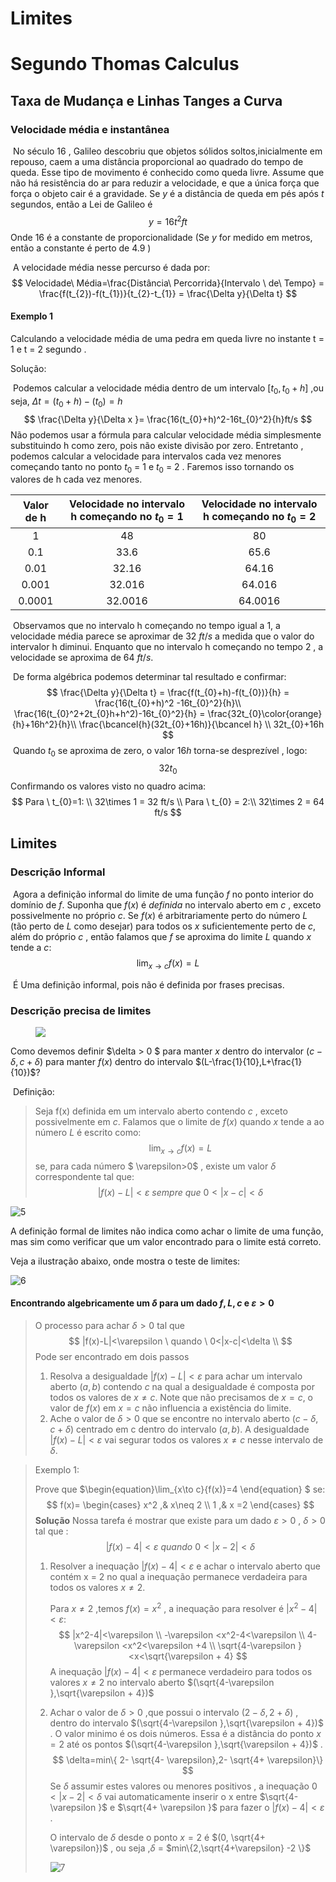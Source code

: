 # Limites

# Segundo Thomas Calculus

## Taxa de Mudança e Linhas Tanges a Curva

### Velocidade média e instantânea 

​	No século 16 , Galileo descobriu que objetos sólidos soltos,inicialmente em repouso, caem a uma distância proporcional  ao quadrado do tempo de queda. Esse tipo de movimento é conhecido como queda livre. Assume que não há resistência do ar para reduzir a velocidade, e que a única força que força o objeto cair é a gravidade. Se $y$ é a distância de queda em pés após $t$ segundos, então a Lei de Galileo é
$$
y = 16t^{2}ft
$$
Onde 16 é a constante de proporcionalidade (Se $y$ for medido em metros, então a constante é perto de 4.9 )

​	A velocidade média nesse percurso é dada por:
$$
Velocidade\ Média=\frac{Distância\ Percorrida}{Intervalo \ de\ Tempo} = \frac{f(t_{2})-f(t_{1})}{t_{2}-t_{1}} = \frac{\Delta y}{\Delta t}
$$

#### Exemplo 1

Calculando a velocidade média de uma pedra em queda livre no instante t = 1 e t = 2 segundo .

Solução: 

​	Podemos calcular a velocidade média dentro de um intervalo $[t_{0},t_{0}+h]$ ,ou seja, $\Delta t = (t_{0} + h) -(t_{0})=h$ 
$$
\frac{\Delta y}{\Delta x }= \frac{16(t_{0}+h)^2-16t_{0}^2}{h}ft/s
$$
 	Não podemos usar a fórmula para calcular velocidade média simplesmente substituindo h como zero, pois não existe divisão por zero. Entretanto , podemos calcular a velocidade para intervalos cada vez menores começando tanto no ponto $t_{0}$ = 1 e $t_{0}$ = 2 . Faremos isso tornando os valores de h cada vez menores.

| Valor de h | Velocidade no intervalo  h começando no $t_{0}=1$ | Velocidade no intervalo  h começando no $t_{0}=2$ |
| :--------: | :-----------------------------------------------: | :-----------------------------------------------: |
|     1      |                        48                         |                        80                         |
|    0.1     |                       33.6                        |                       65.6                        |
|    0.01    |                       32.16                       |                       64.16                       |
|   0.001    |                      32.016                       |                      64.016                       |
|   0.0001   |                      32.0016                      |                      64.0016                      |

​	Observamos que no intervalo  h começando no tempo igual a 1, a velocidade média parece se aproximar de 32 $ft/s$ a medida que o valor do intervalor h diminui. Enquanto que  no intervalo h começando no tempo 2 ,  a velocidade se aproxima de 64 $ft/s$.

​	De forma algébrica  podemos determinar tal resultado e confirmar:
$$
\frac{\Delta y}{\Delta t} = \frac{f(t_{0}+h)-f(t_{0})}{h} = \frac{16(t_{0}+h)^2 -16t_{0}^2}{h}\\
\frac{16(t_{0}^2+2t_{0}h+h^2)-16t_{0}^2}{h} = \frac{32t_{0}\color{orange}{h}+16h^2}{h}\\
\frac{\bcancel{h}(32t_{0}+16h)}{\bcancel h} \\
32t_{0}+16h
$$
​	Quando $t_{0}$ se aproxima de zero, o valor $16h$ torna-se desprezível , logo:
$$
32t_{0}
$$
​	Confirmando os valores visto no quadro acima:
$$
Para \ t_{0}=1: \\
32\times 1 = 32 ft/s \\
Para \ t_{0} = 2:\\
32\times 2 = 64 ft/s
$$

## Limites

### Descrição Informal

​	Agora a definição informal do limite de uma função $f$ no ponto interior do domínio de  $f$. Suponha que $f(x)$ é *definida* no intervalo aberto em $c$ , exceto possivelmente no próprio $c$. Se $f(x)$ é arbitrariamente perto do número $L$ (tão perto de $L$ como desejar) para todos os $x$ suficientemente perto de $c$, além do próprio $c$ , então falamos que $f$ se aproxima do limite $L$ quando $x$ tende a $c$:
$$
\lim_{x\to c}{f(x)} =L
$$
 

​	É Uma definição informal, pois não é definida por frases precisas.

### Descrição precisa de limites

<figure><img src="/home/mauspdoc/Documentos/Educacional/Matemática/imagens/triangle/4.png"/></figure>

Como devemos definir $\delta > 0 $ para manter $x$ dentro do intervalor $(c-\delta,c+\delta)$ para manter $f(x)$ dentro do intervalo $(L-\frac{1}{10},L+\frac{1}{10})$?

​	Definição:

> Seja f(x) definida em um intervalo aberto contendo $c$ , exceto possivelmente em $c$. Falamos que o limite de $f(x)$ quando $x$ tende a ao número $L$ é escrito como:
> $$
> \lim_{x\to c}{f(x)}=L
> $$
> se, para cada número $ \varepsilon>0$ , existe um valor $\delta$ correspondente tal que:
> $$
> |f(x)-L|< \varepsilon \ sempre \ que \ 0<|x-c|<\delta
> $$
> 



![5](/home/mauspdoc/Documentos/Educacional/Matemática/imagens/triangle/5.png)

A definição formal de limites não indica como achar o limite de uma função, mas sim como verificar que um valor encontrado para o limite está correto. 

Veja a ilustração abaixo, onde mostra o teste de limites:

![6](/home/mauspdoc/Documentos/Educacional/Matemática/imagens/triangle/6.png)

#### Encontrando algebricamente um $\delta$ para um dado $f,L,c$ e $\varepsilon>0$

> O processo para achar $\delta>0$ tal que 
> $$
> |f(x)-L|<\varepsilon \ quando \  0<|x-c|<\delta \\
> $$
> Pode ser encontrado em dois passos
>
> 1. Resolva a desigualdade $|f(x)-L|<\varepsilon$ para achar um intervalo aberto $(a,b)$ contendo $c$ na qual a desigualdade é composta por todos os valores de $x\neq c$. Note que não precisamos de $x=c$, o valor de $f(x)$ em $x=c$ não influencia a existência do limite.
> 2. Ache o valor de $\delta>0$ que se encontre no intervalo aberto $(c-\delta,c+\delta)$ centrado em c dentro do intervalo $(a,b)$. A  desigualdade $|f(x)-L|< \varepsilon$ vai segurar todos os valores $x\neq c$ nesse intervalo de $\delta$.

> Exemplo 1:
>
> Prove que $\begin{equation}\lim_{x\to c}{f(x)}=4 \end{equation} $  se:
> $$
> f(x)= \begin{cases}
> x^2 ,& x\neq 2										\\
> 1 ,&  x =2
> \end{cases}
> $$
> **Solução** 	Nossa tarefa é mostrar que existe para um dado $\varepsilon >0$ , $\delta>0$ tal que  :
> $$
> |f(x)-4| < \varepsilon \ quando \ 0<|x-2|<\delta
> $$
>
> 1. Resolver a inequação $|f(x)-4| < \varepsilon$ e achar o intervalo aberto que contém x = 2 no qual a inequação permanece verdadeira para todos os valores $x \neq 2$.
>
>    Para $x\neq2$ ,temos $f(x)=x^2$ , a inequação para resolver é $|x^2-4|<\varepsilon$:
>    $$
>    |x^2-4|<\varepsilon \\
>    -\varepsilon <x^2-4<\varepsilon \\
>    4-\varepsilon <x^2<\varepsilon +4 \\
>    \sqrt{4-\varepsilon }<x<\sqrt{\varepsilon + 4}
>    $$
>    A inequação $|f(x)-4|<\varepsilon$ permanece verdadeiro para todos os valores $x \neq 2$ no intervalo aberto $(\sqrt{4-\varepsilon },\sqrt{\varepsilon + 4})$ 
>
> 2. Achar o valor de $\delta>0$ ,que possui o intervalo ($2-\delta,2+\delta$) ,  dentro do intervalo $(\sqrt{4-\varepsilon },\sqrt{\varepsilon + 4})$ . O valor minimo é os dois números. Essa é a distância do ponto $x=2$ até os pontos $(\sqrt{4-\varepsilon },\sqrt{\varepsilon + 4})$ .
>    $$
>    \delta=min\{ 2- \sqrt{4- \varepsilon},2- \sqrt{4+ \varepsilon}\}
>    $$
>    Se $\delta$ assumir estes valores ou menores positivos , a inequação $0<|x-2|<\delta$ vai automaticamente inserir o x entre $\sqrt{4- \varepsilon }$ e  $\sqrt{4+ \varepsilon }$ para fazer o $|f(x)-4|< \varepsilon$ .
>
>    O intervalo de $\delta$ desde o ponto $x=2$ é $(0, \sqrt{4+ \varepsilon})$ , ou seja ,$\delta$ = $min\{2,\sqrt{4+\varepsilon} -2 \}$
>
>    ![7](/home/mauspdoc/Documentos/Educacional/Matemática/imagens/triangle/7.png)
>
>    

#